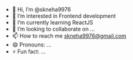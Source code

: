 - 👋 Hi, I’m @skneha9976
- 👀 I’m interested in Frontend development
- 🌱 I’m currently learning ReactJS
- 💞️ I’m looking to collaborate on ...
- 📫 How to reach me skneha9976@gmail.com
- 😄 Pronouns: ...
- ⚡ Fun fact: ...

<!---
skneha9976/skneha9976 is a ✨ special ✨ repository because its `README.md` (this file) appears on your GitHub profile.
You can click the Preview link to take a look at your changes.
--->
